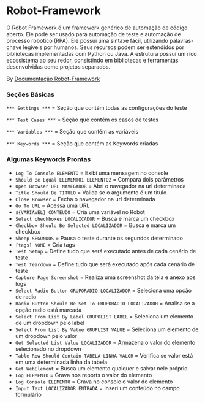 # Robot-Framework

O Robot Framework é um framework genérico de automação de código aberto. Ele pode ser usado para automação de teste e automação de processo robótico (RPA). Ele possui uma sintaxe fácil, utilizando palavras-chave legíveis por humanos. Seus recursos podem ser estendidos por bibliotecas implementadas com Python ou Java. A estrutura possui um rico ecossistema ao seu redor, consistindo em bibliotecas e ferramentas desenvolvidas como projetos separados.

By [Documentação Robot-Framework](https://robotframework.org/#documentation)

### Seções Básicas

`*** Settings ***`        = Seção que contém todas as configurações do teste

`*** Test Cases ***`      = Seção que contém os casos de testes

`*** Variables ***`       = Seção que contém as variáveis

`*** Keywords ***`       = Seção que contém as Keywords criadas

### Algumas Keywords Prontas

- `Log To Console ELEMENTO` = Exibi uma mensagem no console
- `Should Be Equal ELEMENTO1 ELEMENTO2` = Compara dois parâmetros
- `Open Browser URL NAVEGADOR` = Abri o navegador na url determinada
- `Title Should Be TITULO` = Valida se o argumento é um título
- `Close Browser` = Fecha o navegador na url determinada
- `Go To URL` = Acessa uma URL
- `${VARIÁVEL} CONTÉUDO` = Cria uma variável no Robot
- `Select checkboxes LOCALICADOR` = Busca e marca um checkbox
- `Checkbox Should Be Selected LOCALIZADOR` = Busca e marca um checkbox
- `Sheep SEGUNDOS` = Pausa o teste durante os segundos determinado
- `[tags] NOME` = Cria tags
- `Test Setup` = Define tudo que será executado antes de cada cenário de teste
- `Test Teardown` = Define tudo que será executado após cada cenário de teste
- `Capture Page Screenshot` = Realiza uma screenshot da tela e anexo aos logs
- `Select Radio Button GRUPORADIO LOCALIZADOR` = Seleciona uma opção de radio
- `Radio Button Should Be Set To GRUPORADIO LOCALIZADOR` = Analisa se a opção radio está marcada
- `Select From List By Label GRUPOLIST LABEL` = Seleciona um elemento de um dropdown pelo label
- `Select From List By Value GRUPLIST VALUE` = Seleciona um elemento de um dropdown pelo valor
- `Get Selected List Value LOCALIZADOR` = Armazena o valor do elemento selecionado no dropdown
- `Table Row Should Contain TABELA LINHA VALOR` = Verifica se valor está em uma determinada linha da tabela
- `Get WebElement` = Busca um elemento qualquer e salvar nele próprio
- `Log ELEMENTO` = Grava nos reports o valor do elemento
- `Log Console ELEMENTO` = Grava no console o valor do elemento
- `Input Text LOCALIZADOR ENTRADA` = Inseri um conteúdo no campo formulário
